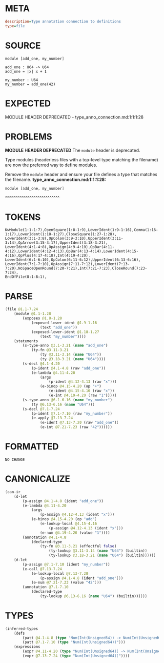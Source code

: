 # META
~~~ini
description=Type annotation connection to definitions
type=file
~~~
# SOURCE
~~~roc
module [add_one, my_number]

add_one : U64 -> U64
add_one = |x| x + 1

my_number : U64
my_number = add_one(42)
~~~
# EXPECTED
MODULE HEADER DEPRECATED - type_anno_connection.md:1:1:1:28
# PROBLEMS
**MODULE HEADER DEPRECATED**
The `module` header is deprecated.

Type modules (headerless files with a top-level type matching the filename) are now the preferred way to define modules.

Remove the `module` header and ensure your file defines a type that matches the filename.
**type_anno_connection.md:1:1:1:28:**
```roc
module [add_one, my_number]
```
^^^^^^^^^^^^^^^^^^^^^^^^^^^


# TOKENS
~~~zig
KwModule(1:1-1:7),OpenSquare(1:8-1:9),LowerIdent(1:9-1:16),Comma(1:16-1:17),LowerIdent(1:18-1:27),CloseSquare(1:27-1:28),
LowerIdent(3:1-3:8),OpColon(3:9-3:10),UpperIdent(3:11-3:14),OpArrow(3:15-3:17),UpperIdent(3:18-3:21),
LowerIdent(4:1-4:8),OpAssign(4:9-4:10),OpBar(4:11-4:12),LowerIdent(4:12-4:13),OpBar(4:13-4:14),LowerIdent(4:15-4:16),OpPlus(4:17-4:18),Int(4:19-4:20),
LowerIdent(6:1-6:10),OpColon(6:11-6:12),UpperIdent(6:13-6:16),
LowerIdent(7:1-7:10),OpAssign(7:11-7:12),LowerIdent(7:13-7:20),NoSpaceOpenRound(7:20-7:21),Int(7:21-7:23),CloseRound(7:23-7:24),
EndOfFile(8:1-8:1),
~~~
# PARSE
~~~clojure
(file @1.1-7.24
	(module @1.1-1.28
		(exposes @1.8-1.28
			(exposed-lower-ident @1.9-1.16
				(text "add_one"))
			(exposed-lower-ident @1.18-1.27
				(text "my_number"))))
	(statements
		(s-type-anno @3.1-3.21 (name "add_one")
			(ty-fn @3.11-3.21
				(ty @3.11-3.14 (name "U64"))
				(ty @3.18-3.21 (name "U64"))))
		(s-decl @4.1-4.20
			(p-ident @4.1-4.8 (raw "add_one"))
			(e-lambda @4.11-4.20
				(args
					(p-ident @4.12-4.13 (raw "x")))
				(e-binop @4.15-4.20 (op "+")
					(e-ident @4.15-4.16 (raw "x"))
					(e-int @4.19-4.20 (raw "1")))))
		(s-type-anno @6.1-6.16 (name "my_number")
			(ty @6.13-6.16 (name "U64")))
		(s-decl @7.1-7.24
			(p-ident @7.1-7.10 (raw "my_number"))
			(e-apply @7.13-7.24
				(e-ident @7.13-7.20 (raw "add_one"))
				(e-int @7.21-7.23 (raw "42"))))))
~~~
# FORMATTED
~~~roc
NO CHANGE
~~~
# CANONICALIZE
~~~clojure
(can-ir
	(d-let
		(p-assign @4.1-4.8 (ident "add_one"))
		(e-lambda @4.11-4.20
			(args
				(p-assign @4.12-4.13 (ident "x")))
			(e-binop @4.15-4.20 (op "add")
				(e-lookup-local @4.15-4.16
					(p-assign @4.12-4.13 (ident "x")))
				(e-num @4.19-4.20 (value "1"))))
		(annotation @4.1-4.8
			(declared-type
				(ty-fn @3.11-3.21 (effectful false)
					(ty-lookup @3.11-3.14 (name "U64") (builtin))
					(ty-lookup @3.18-3.21 (name "U64") (builtin))))))
	(d-let
		(p-assign @7.1-7.10 (ident "my_number"))
		(e-call @7.13-7.24
			(e-lookup-local @7.13-7.20
				(p-assign @4.1-4.8 (ident "add_one")))
			(e-num @7.21-7.23 (value "42")))
		(annotation @7.1-7.10
			(declared-type
				(ty-lookup @6.13-6.16 (name "U64") (builtin))))))
~~~
# TYPES
~~~clojure
(inferred-types
	(defs
		(patt @4.1-4.8 (type "Num(Int(Unsigned64)) -> Num(Int(Unsigned64))"))
		(patt @7.1-7.10 (type "Num(Int(Unsigned64))")))
	(expressions
		(expr @4.11-4.20 (type "Num(Int(Unsigned64)) -> Num(Int(Unsigned64))"))
		(expr @7.13-7.24 (type "Num(Int(Unsigned64))"))))
~~~
